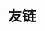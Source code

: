 ---
title: "友链"
links:
  - title: Tabler Icons
    description: Free and open source icons designed to make your website or app attractive, visually consistent and simply beautiful.
    website: https://tabler.io/icons
    image: brand-tabler.svg
  - title: 南京大学
    description: 南京大学官方网站
    website: https://www.nju.edu.cn/
    image: nju.jpg
menu:
    main: 
        weight: 4
        params:
            icon: link

comments: false
readingTime: false
---